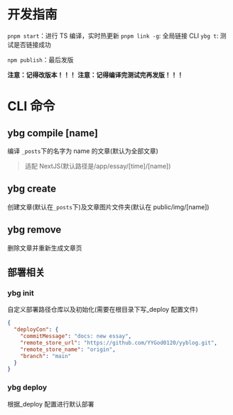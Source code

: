 # 开发指南

`pnpm start`：进行 TS 编译，实时热更新
`pnpm link -g`: 全局链接 CLI
`ybg t`: 测试是否链接成功

`npm publish`：最后发版

**注意：记得改版本！！！**
**注意：记得编译完测试完再发版！！！**

# CLI 命令

## ybg compile [name]

编译 `_posts`下的名字为 name 的文章(默认为全部文章)

> 适配 NextJS(默认路径是/app/essay/[time]/[name])

## ybg create <name>

创建文章(默认在`_posts`下)及文章图片文件夹(默认在 public/img/[name])

## ybg remove <name>

删除文章并重新生成文章页

## 部署相关

### ybg init

自定义部署路径仓库以及初始化(需要在根目录下写\_deploy 配置文件)

```json
{
  "deployCon": {
    "commitMessage": "docs: new essay",
    "remote_store_url": "https://github.com/YYGod0120/yyblog.git",
    "remote_store_name": "origin",
    "branch": "main"
  }
}
```

### ybg deploy

根据\_deploy 配置进行默认部署
